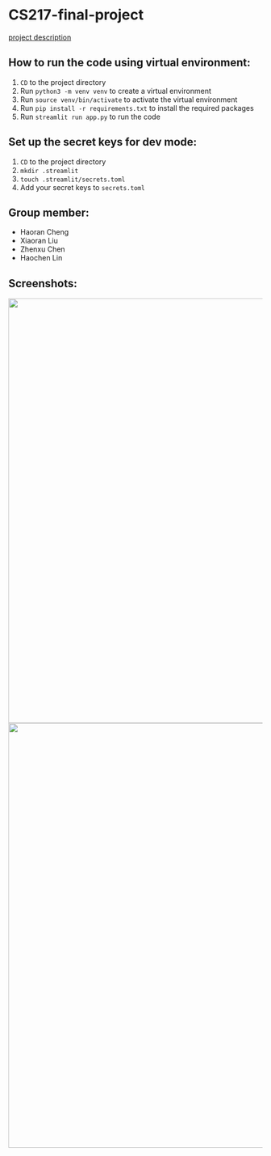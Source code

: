 # CS217-final-project

[project description](https://github.com/Rsirp0c/CS217-final-project/blob/main/src/final-project.pdf)

## How to run the code using virtual environment:
1. `CD` to the project directory
2. Run `python3 -m venv venv` to create a virtual environment
3. Run `source venv/bin/activate` to activate the virtual environment
4. Run `pip install -r requirements.txt` to install the required packages
5. Run `streamlit run app.py` to run the code

## Set up the secret keys for dev mode:
1. `CD` to the project directory
2. `mkdir .streamlit`
3. `touch .streamlit/secrets.toml`
4. Add your secret keys to `secrets.toml`


## Group member:
- Haoran Cheng
- Xiaoran Liu
- Zhenxu Chen
- Haochen Lin

## Screenshots:
<img width="840"  src="https://github.com/Rsirp0c/CS217-final-project/blob/main/src/Screenshot1.png">
<img width="840"  src="https://github.com/Rsirp0c/CS217-final-project/blob/main/src/Screenshot2.png">


